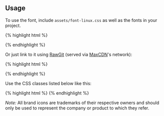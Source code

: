 
## Usage

To use the font, include `assets/font-linux.css` as well as the fonts in your project.

{% highlight html %}
<link href="/assets/stylesheets/font-linux.css" rel="stylesheet">
{% endhighlight %}

Or just link to it using [RawGit]("http://rawgit.com/") (served via [MaxCDN](http://www.maxcdn.com)'s network):

{% highlight html %}
<link href="https://cdn.rawgit.com/walchko/font-linux/v{{ site.data.fl.version }}/assets/font-linux.css" rel="stylesheet">
{% endhighlight %}

Use the CSS classes listed below like this:

{% highlight html %}
<i class="fl-archlinux"></i>
<i class="fl-archlinux fl-24"></i>
<i class="fl-archlinux fl-24" style="color:red"></i>
<i class="fl-archlinux" style="font-size:172px;color:red"></i>
{% endhighlight %}

*Note:* All brand icons are trademarks of their respective owners and should only be used to represent the company or product to which they refer.
